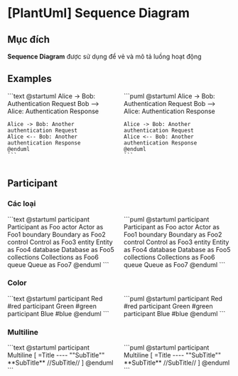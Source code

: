 # \[PlantUml\] Sequence Diagram

## Mục đích

__Sequence Diagram__ được sử dụng để vẻ và mô tả luồng hoạt động

## Examples

<div style="display: flex; gap: 20px;">
  <div style="flex: 1;">
    ```text
    @startuml
    Alice -> Bob: Authentication Request
    Bob --> Alice: Authentication Response

    Alice -> Bob: Another authentication Request
    Alice <-- Bob: Another authentication Response
    @enduml
    ```
  </div>
  <div style="flex: 1;">
    ```puml
    @startuml
    Alice -> Bob: Authentication Request
    Bob --> Alice: Authentication Response

    Alice -> Bob: Another authentication Request
    Alice <-- Bob: Another authentication Response
    @enduml
    ```
  </div>
</div>

## Participant

### Các loại

<div style="display: flex; gap: 20px;">
  <div style="flex: 1;">
    ```text
    @startuml
    participant Participant as Foo
    actor       Actor       as Foo1
    boundary    Boundary    as Foo2
    control     Control     as Foo3
    entity      Entity      as Foo4
    database    Database    as Foo5
    collections Collections as Foo6
    queue       Queue       as Foo7
    @enduml
    ```
  </div>
  <div style="flex: 1;">
    ```puml
    @startuml
    participant Participant as Foo
    actor       Actor       as Foo1
    boundary    Boundary    as Foo2
    control     Control     as Foo3
    entity      Entity      as Foo4
    database    Database    as Foo5
    collections Collections as Foo6
    queue       Queue       as Foo7
    @enduml
    ```
  </div>
</div>

### Color

<div style="display: flex; gap: 20px;">
  <div style="flex: 1;">
    ```text
    @startuml
    participant Red #red
    participant Green #green
    participant Blue #blue
    @enduml
    ```
  </div>
  <div style="flex: 1;">
    ```puml
    @startuml
    participant Red #red
    participant Green #green
    participant Blue #blue
    @enduml
    ```
  </div>
</div>

### Multiline

<div style="display: flex; gap: 20px;">
  <div style="flex: 1;">
    ```text
    @startuml
    participant Multiline [
        =Title
        ----
        ""SubTitle""
        **SubTitle**
        //SubTitle//
    ]
    @enduml
    ```
  </div>
  <div style="flex: 1;">
    ```puml
    @startuml
    participant Multiline [
        =Title
        ----
        ""SubTitle""
        **SubTitle**
        //SubTitle//
    ]
    @enduml
    ```
  </div>
</div>

### 